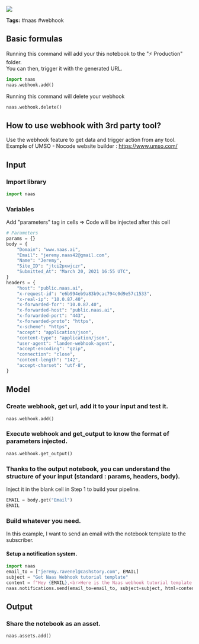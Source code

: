 <a href="https://app.naas.ai/user-redirect/naas/downloader?url=https://raw.githubusercontent.com/jupyter-naas/awesome-notebooks/master/Naas/Naas_Webhook_demo.ipynb" target="_parent"><img src="https://naasai-public.s3.eu-west-3.amazonaws.com/open_in_naas.svg"/></a>

**Tags:** #naas #webhook

## Basic formulas
Running this command will add your this notebook to the "⚡️ Production" folder. <br>
You can then, trigger it with the generated URL.


```python
import naas 
naas.webhook.add()
```

Running this command will delete your webhook


```python
naas.webhook.delete()
```

## How to use webhook with 3rd party tool?
Use the webhook feature to get data and trigger action from any tool.<br>
Example of UMSO - Nocode website builder : https://www.umso.com/

## Input

### Import library


```python
import naas
```

### Variables
Add "parameters" tag in cells => Code will be injected after this cell


```python
# Parameters
params = {}
body = {
    "Domain": "www.naas.ai",
    "Email": "jeremy.naas42@gmail.com",
    "Name": "Jeremy",
    "Site_ID": "jtci2pxwjczr",
    "Submitted_At": "March 20, 2021 16:55 UTC",
}
headers = {
    "host": "public.naas.ai",
    "x-request-id": "e6b994eb9a83b9cac794c0d9e57c1533",
    "x-real-ip": "10.0.87.40",
    "x-forwarded-for": "10.0.87.40",
    "x-forwarded-host": "public.naas.ai",
    "x-forwarded-port": "443",
    "x-forwarded-proto": "https",
    "x-scheme": "https",
    "accept": "application/json",
    "content-type": "application/json",
    "user-agent": "landen-webhook-agent",
    "accept-encoding": "gzip",
    "connection": "close",
    "content-length": "142",
    "accept-charset": "utf-8",
}
```

## Model

### Create webhook, get url, add it to your input and test it.


```python
naas.webhook.add()
```

### Execute webhook and get_output to know the format of parameters injected.


```python
naas.webhook.get_output()
```

### Thanks to the output notebook, you can understand the structure of your input (standard : params, headers, body).
Inject it in the blank cell in Step 1 to build your pipeline.


```python
EMAIL = body.get("Email")
EMAIL
```

### Build whatever you need. 
In this example, I want to send an email with the notebook template to the subscriber.

#### Setup a notification system.


```python
import naas
email_to = ["jeremy.ravenel@cashstory.com", EMAIL]
subject = "Get Naas Webhook tutorial template"
content = f"Hey {EMAIL},<br>Here is the Naas webhook tutorial template : https://public.naas.ai/amVyZW15LTJFbmFhczQyLTQwZ21haWwtMkVjb20=/asset/7c9359cbc967afd01d8e45b68659b3b0db4179582561f6fab70f156c460a"
naas.notifications.send(email_to=email_to, subject=subject, html=content)
```

## Output

### Share the notebook as an asset. 


```python
naas.assets.add()
```
